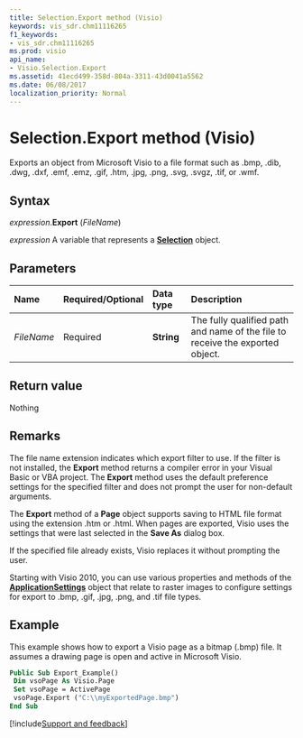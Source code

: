 ```yaml
---
title: Selection.Export method (Visio)
keywords: vis_sdr.chm11116265
f1_keywords:
- vis_sdr.chm11116265
ms.prod: visio
api_name:
- Visio.Selection.Export
ms.assetid: 41ecd499-358d-804a-3311-43d0041a5562
ms.date: 06/08/2017
localization_priority: Normal
---
```



# Selection.Export method (Visio)

Exports an object from Microsoft Visio to a file format such as .bmp, .dib, .dwg, .dxf, .emf, .emz, .gif, .htm, .jpg, .png, .svg, .svgz, .tif, or .wmf.


## Syntax

_expression_.**Export** (_FileName_)

_expression_ A variable that represents a **[Selection](Visio.Selection.md)** object.


## Parameters



|Name|Required/Optional|Data type|Description|
|:-----|:-----|:-----|:-----|
| _FileName_|Required| **String**|The fully qualified path and name of the file to receive the exported object.|

## Return value

Nothing


## Remarks

The file name extension indicates which export filter to use. If the filter is not installed, the **Export** method returns a compiler error in your Visual Basic or VBA project. The **Export** method uses the default preference settings for the specified filter and does not prompt the user for non-default arguments.

The **Export** method of a **Page** object supports saving to HTML file format using the extension .htm or .html. When pages are exported, Visio uses the settings that were last selected in the **Save As** dialog box.

If the specified file already exists, Visio replaces it without prompting the user.

Starting with Visio 2010, you can use various properties and methods of the **[ApplicationSettings](Visio.ApplicationSettings.md)** object that relate to raster images to configure settings for export to .bmp, .gif, .jpg, .png, and .tif file types.


## Example

This example shows how to export a Visio page as a bitmap (.bmp) file. It assumes a drawing page is open and active in Microsoft Visio.


```vb
Public Sub Export_Example() 
 Dim vsoPage As Visio.Page 
 Set vsoPage = ActivePage 
 vsoPage.Export ("C:\\myExportedPage.bmp") 
End Sub
```

[!include[Support and feedback](~/includes/feedback-boilerplate.md)]